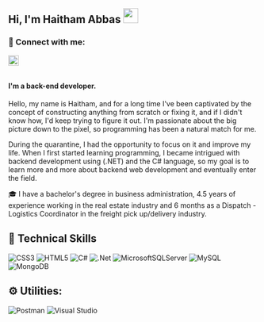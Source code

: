 ## Hi, I'm Haitham Abbas <img src="https://raw.githubusercontent.com/MartinHeinz/MartinHeinz/master/wave.gif" width="30px">


### 🤝 Connect with me:
<a href="https://www.linkedin.com/in/haitham-abass/"><img align="left" src="https://raw.githubusercontent.com/yushi1007/yushi1007/main/images/linkedin.svg" alt="Yu Shi | LinkedIn" width="21px"/></a>
  
</br>
</br>

#### **I'm a back-end developer.**


Hello, my name is Haitham, and for a long time I've been captivated by the concept of constructing anything from scratch or fixing it, and if I didn't know how, I'd keep trying to figure it out. I'm passionate about the big picture down to the pixel, so programming has been a natural match for me.

During the quarantine, I had the opportunity to focus on it and improve my life. When I first started learning programming, I became intrigued with backend development using (.NET) and the C# language, so my goal is to learn more and more about backend web development and eventually enter the field.

:mortar_board:	I have a bachelor's degree in business administration, 4.5 years of experience working in the real estate industry and 
6 months as a Dispatch - Logistics Coordinator in the freight pick up/delivery industry. 
</br>

## 💼 Technical Skills
![CSS3](https://img.shields.io/badge/css3-%231572B6.svg?style=for-the-badge&logo=css3&logoColor=white)
![HTML5](https://img.shields.io/badge/html5-%23E34F26.svg?style=for-the-badge&logo=html5&logoColor=white)
![C#](https://img.shields.io/badge/c%23-%23239120.svg?style=for-the-badge&logo=c-sharp&logoColor=white)
![.Net](https://img.shields.io/badge/.NET-5C2D91?style=for-the-badge&logo=.net&logoColor=white)
![MicrosoftSQLServer](https://img.shields.io/badge/Microsoft%20SQL%20Sever-CC2927?style=for-the-badge&logo=microsoft%20sql%20server&logoColor=white)
![MySQL](https://img.shields.io/badge/mysql-%2300f.svg?style=for-the-badge&logo=mysql&logoColor=white)
![MongoDB](https://img.shields.io/badge/MongoDB-%234ea94b.svg?style=for-the-badge&logo=mongodb&logoColor=white)

## :gear:	 Utilities:
![Postman](https://img.shields.io/badge/Postman-FF6C37?style=for-the-badge&logo=postman&logoColor=white)
![Visual Studio](https://img.shields.io/badge/Visual%20Studio-5C2D91.svg?style=for-the-badge&logo=visual-studio&logoColor=white)




